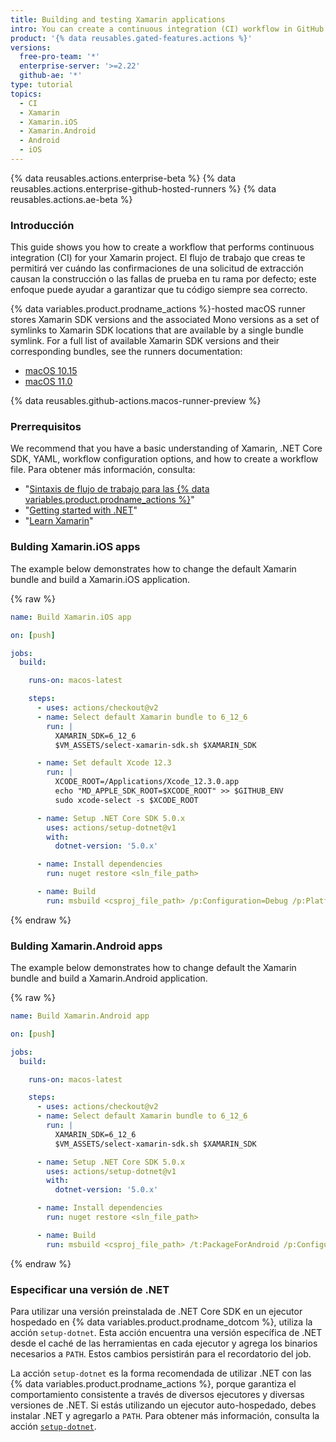 ```yaml
---
title: Building and testing Xamarin applications
intro: You can create a continuous integration (CI) workflow in GitHub Actions to build and test your Xamarin application.
product: '{% data reusables.gated-features.actions %}'
versions:
  free-pro-team: '*'
  enterprise-server: '>=2.22'
  github-ae: '*'
type: tutorial
topics:
  - CI
  - Xamarin
  - Xamarin.iOS
  - Xamarin.Android
  - Android
  - iOS
---
```


{% data reusables.actions.enterprise-beta %}
{% data reusables.actions.enterprise-github-hosted-runners %}
{% data reusables.actions.ae-beta %}

### Introducción

This guide shows you how to create a workflow that performs continuous integration (CI) for your Xamarin project. El flujo de trabajo que creas te permitirá ver cuándo las confirmaciones de una solicitud de extracción causan la construcción o las fallas de prueba en tu rama por defecto; este enfoque puede ayudar a garantizar que tu código siempre sea correcto.

{% data variables.product.prodname_actions %}-hosted macOS runner stores Xamarin SDK versions and the associated Mono versions as a set of symlinks to Xamarin SDK locations that are available by a single bundle symlink. For a full list of available Xamarin SDK versions and their corresponding bundles, see the runners documentation:

* [macOS 10.15](https://github.com/actions/virtual-environments/blob/main/images/macos/macos-10.15-Readme.md#xamarin-bundles)
* [macOS 11.0](https://github.com/actions/virtual-environments/blob/main/images/macos/macos-11.0-Readme.md#xamarin-bundles)

{% data reusables.github-actions.macos-runner-preview %}

### Prerrequisitos

We recommend that you have a basic understanding of Xamarin, .NET Core SDK, YAML, workflow configuration options, and how to create a workflow file. Para obtener más información, consulta:

- "[Sintaxis de flujo de trabajo para las {% data variables.product.prodname_actions %}](/actions/automating-your-workflow-with-github-actions/workflow-syntax-for-github-actions)"
- "[Getting started with .NET](https://dotnet.microsoft.com/learn)"
- "[Learn Xamarin](https://dotnet.microsoft.com/learn/xamarin)"

### Bulding Xamarin.iOS apps

The example below demonstrates how to change the default Xamarin bundle and build  a Xamarin.iOS application.

{% raw %}
```yaml
name: Build Xamarin.iOS app

on: [push]

jobs:
  build:

    runs-on: macos-latest

    steps:
      - uses: actions/checkout@v2
      - name: Select default Xamarin bundle to 6_12_6
        run: |
          XAMARIN_SDK=6_12_6
          $VM_ASSETS/select-xamarin-sdk.sh $XAMARIN_SDK

      - name: Set default Xcode 12.3
        run: |
          XCODE_ROOT=/Applications/Xcode_12.3.0.app
          echo "MD_APPLE_SDK_ROOT=$XCODE_ROOT" >> $GITHUB_ENV
          sudo xcode-select -s $XCODE_ROOT

      - name: Setup .NET Core SDK 5.0.x
        uses: actions/setup-dotnet@v1
        with:
          dotnet-version: '5.0.x'

      - name: Install dependencies
        run: nuget restore <sln_file_path>

      - name: Build
        run: msbuild <csproj_file_path> /p:Configuration=Debug /p:Platform=iPhoneSimulator /t:Rebuild
```
{% endraw %}

### Bulding Xamarin.Android apps

The example below demonstrates how to change default the Xamarin bundle and build a Xamarin.Android application.

{% raw %}
```yaml
name: Build Xamarin.Android app

on: [push]

jobs:
  build:

    runs-on: macos-latest

    steps:
      - uses: actions/checkout@v2
      - name: Select default Xamarin bundle to 6_12_6
        run: |
          XAMARIN_SDK=6_12_6
          $VM_ASSETS/select-xamarin-sdk.sh $XAMARIN_SDK

      - name: Setup .NET Core SDK 5.0.x
        uses: actions/setup-dotnet@v1
        with:
          dotnet-version: '5.0.x'

      - name: Install dependencies
        run: nuget restore <sln_file_path>

      - name: Build
        run: msbuild <csproj_file_path> /t:PackageForAndroid /p:Configuration=Debug
```
{% endraw %}

### Especificar una versión de .NET

Para utilizar una versión preinstalada de .NET Core SDK en un ejecutor hospedado en {% data variables.product.prodname_dotcom %}, utiliza la acción `setup-dotnet`. Esta acción encuentra una versión específica de .NET desde el caché de las herramientas en cada ejecutor y agrega los binarios necesarios a `PATH`. Estos cambios persistirán para el recordatorio del job.

La acción `setup-dotnet` es la forma recomendada de utilizar .NET con las {% data variables.product.prodname_actions %}, porque garantiza el comportamiento consistente a través de diversos ejecutores y diversas versiones de .NET. Si estás utilizando un ejecutor auto-hospedado, debes instalar .NET y agregarlo a `PATH`. Para obtener más información, consulta la acción [`setup-dotnet`](https://github.com/marketplace/actions/setup-net-core-sdk).
